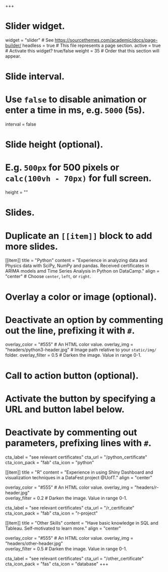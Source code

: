 +++
# Slider widget.
widget = "slider"  # See https://sourcethemes.com/academic/docs/page-builder/
headless = true  # This file represents a page section.
active = true  # Activate this widget? true/false
weight = 35  # Order that this section will appear.

# Slide interval.
# Use `false` to disable animation or enter a time in ms, e.g. `5000` (5s).
interval = false

# Slide height (optional).
# E.g. `500px` for 500 pixels or `calc(100vh - 70px)` for full screen.
height = ""

# Slides.
# Duplicate an `[[item]]` block to add more slides.
[[item]]
  title = "Python"
  content = "Experience in analyzing data and Physics data with SciPy, NumPy and pandas. Received certificates in ARIMA models amd Time Series Analysis in Python on DataCamp."
  align = "center"  # Choose `center`, `left`, or `right`.

  # Overlay a color or image (optional).
  #   Deactivate an option by commenting out the line, prefixing it with `#`.
   overlay_color = "#555"  # An HTML color value.
   overlay_img = "headers/python3-header.jpg"  # Image path relative to your `static/img/` folder.
   overlay_filter = 0.5  # Darken the image. Value in range 0-1.

  # Call to action button (optional).
  #   Activate the button by specifying a URL and button label below.
  #   Deactivate by commenting out parameters, prefixing lines with `#`.
  cta_label = "see relevant certificates"
  cta_url = "/python_certificate"
  cta_icon_pack = "fab"
  cta_icon = "python"

[[item]]
  title = "R"
  content = "Experience in using Shiny Dashboard and visualization techniques in a DataFest project @UofT."
  align = "center"  

  overlay_color = "#555"  # An HTML color value.
  overlay_img = "headers/r-header.jpg"  
  overlay_filter = 0.2  # Darken the image. Value in range 0-1.

  cta_label = "see relevant certificates"
  cta_url = "/r_certificate"
  cta_icon_pack = "fab"
  cta_icon = "r-project"
  
[[item]]
  title = "Other Skills"
  content = "Have basic knowledge in SQL and Tableau. Self-motivated to learn more."
  align = "center"  

  overlay_color = "#555"  # An HTML color value.
  overlay_img = "headers/other-header.jpg"  
  overlay_filter = 0.5  # Darken the image. Value in range 0-1.
  
  cta_label = "see relevant certificates"
  cta_url = "/other_certificate"
  cta_icon_pack = "fas"
  cta_icon = "database"
+++
